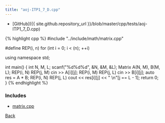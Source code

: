 ```yaml
---
title: "aoj-ITP1_7_D.cpp"
---
```


- [GitHub]({{ site.github.repository_url }}/blob/master/cpp/tests/aoj-ITP1_7_D.cpp)

{% highlight cpp %}
#include "../include/math/matrix.cpp"

#define REP(i, n) for (int i = 0; i < (n); ++i)

using namespace std;

int main() {
  int N, M, L;
  scanf("%d%d%d", &N, &M, &L);
  Matrix<ll> A(N, M), B(M, L);
  REP(i, N) REP(j, M) cin >> A[i][j];
  REP(i, M) REP(j, L) cin >> B[i][j];
  auto res = A * B;
  REP(i, N) REP(j, L) cout << res[i][j] << " \n"[j == L - 1];
  return 0;
}
{% endhighlight %}

### Includes

- [matrix.cpp](../include/math/matrix)

[Back](..)

